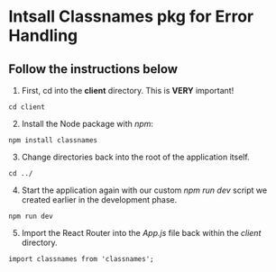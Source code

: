# Intsall Classnames pkg for Error Handling

## Follow the instructions below

1. First, cd into the **client** directory. This is **VERY** important!

```
cd client
```

2. Install the Node package with _npm_:

```
npm install classnames
```

3. Change directories back into the root of the application itself.

```
cd ../
```

4. Start the application again with our custom _npm run dev_ script we created earlier in the development phase.

```
npm run dev
```

5. Import the React Router into the _App.js_ file back within the _client_ directory.

```
import classnames from 'classnames';
```
